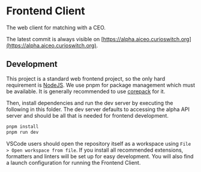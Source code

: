 # Frontend Client

The web client for matching with a CEO.

The latest commit is always visible on [https://alpha.aiceo.curioswitch.org](https://alpha.aiceo.curioswitch.org).

## Development

This project is a standard web frontend project, so the only hard requirement is [NodeJS](https://nodejs.org/en/download/package-manager).
We use pnpm for package management which must be available. It is generally recommended to use [corepack](https://nodejs.org/api/corepack.html#enabling-the-feature)
for it.

Then, install dependencies and run the dev server by executing the following in this folder. The dev server defaults
to accessing the alpha API server and should be all that is needed for frontend development.

```bash
pnpm install
pnpm run dev
```

VSCode users should open the repository itself as a workspace using `File > Open workspace from file`. If you install
all recommended extensions, formatters and linters will be set up for easy development. You will also find a launch
configuration for running the Frontend Client.
